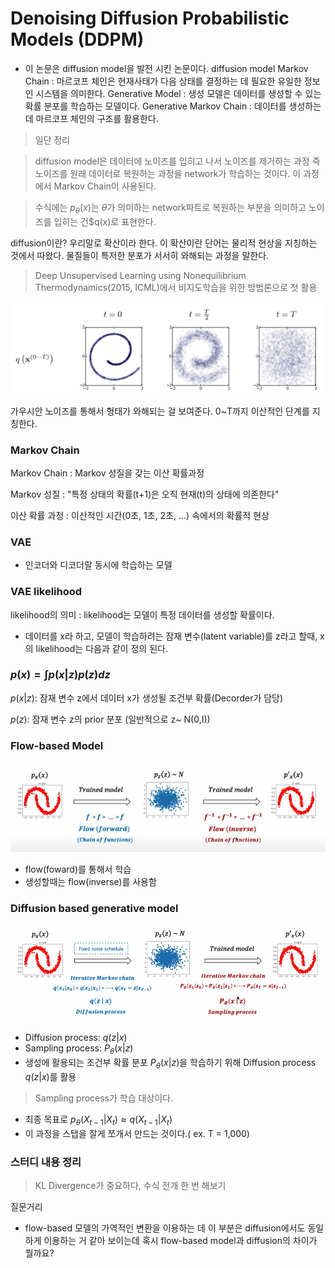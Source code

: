 # Denoising Diffusion Probabilistic Models (DDPM)

- 이 논문은 diffusion model을 발전 시킨 논문이다.
  diffusion model
  Markov Chain : 마르코프 체인은 현재사태가 다음 상태를 결정하는 데 필요한 유일한 정보인 시스템을 의미한다.
  Generative Model : 생성 모델은 데이터를 생성할 수 있는 확률 분포를 학습하는 모델이다.
  Generative Markov Chain : 데이터를 생성하는 데 마르코프 체인의 구조를 활용한다.

> 일단 정리

> diffusion model은 데이터에 노이즈를 입히고 나서 노이즈를 제거하는 과정 즉 노이즈를 원래 데이터로 복원하는 과정을 network가 학습하는 것이다. 이 과정에서 Markov Chain이 사용된다.

> 수식에는 $p_\theta(x)$는 $\theta$가 의미하는 network파트로 복원하는 부분을 의미하고 노이즈를 입히는 건$q(x)로 표현한다.

diffusion이란? 우리말로 확산이라 한다. 이 확산이란 단어는 물리적 현상을 지칭하는 것에서 따왔다.
물질들이 특저한 분포가 서서히 와해되는 과정을 말한다.

> Deep Unsupervised Learning using Nonequilibrium Thermodynamics(2015, ICML)에서 비지도학습을 위한 방법론으로 첫 활용

![diffusion1](./images/diffusion1.png)

가우시안 노이즈를 통해서 형태가 와해되는 걸 보여준다.
0~T까지 이산적인 단계를 지칭한다.

### Markov Chain

Markov Chain : Markov 성질을 갖는 이산 확률과정

Markov 성질 : "특정 상태의 확률(t+1)은 오직 현재(t)의 상태에 의존한다"

이산 확률 과정 : 이산적인 시간(0초, 1초, 2초, ...) 속에서의 확률적 현상

### VAE

- 인코더와 디코더랄 동시에 학습하는 모델

### VAE likelihood

likelihood의 의미 : likelihood는 모델이 특정 데이터를 생성할 확률이다.

- 데이터를 x라 하고, 모델이 학습하려는 잠재 변수(latent variable)를 z라고 할때, x의 likelihood는 다음과 같이 정의 된다.

### $p(x) = \int{p(x|z)p(z)dz}$

$p(x|z)$: 잠재 변수 z에서 데이터 x가 생성될 조건부 확률(Decorder가 담당)

$p(z)$: 잠재 변수 z의 prior 분포 (일반적으로 z~ N(0,I))

### Flow-based Model

![flow-based model](./images/flow-based_model.png)

- flow(foward)를 통해서 학습
- 생성할때는 flow(inverse)를 사용함

### Diffusion based generative model

![diffusion based model](./images/diffusion_based_model.png)

- Diffusion process: $q(z|x)$
- Sampling process: $P_\theta(x|z)$
- 생성에 활용되는 조건부 확률 분포 $P_\theta(x|z)$을 학습하기 위해 Diffusion process $q(z|x)$를 활용

> Sampling process가 학습 대상이다.

- 최종 목표로 $p_\theta(X_{t-1} | X_t) \approx q(X_{t-1} | X_t)$
- 이 과정을 스탭을 잘게 쪼개서 만드는 것이다.( ex. T = 1,000)

### 스터디 내용 정리

> KL Divergence가 중요하다, 수식 전개 한 번 해보기

질문거리

- flow-based 모델의 가역적인 변환을 이용하는 데 이 부분은 diffusion에서도 동일하게 이용하는 거 같아 보이는데 혹시 flow-based model과 diffusion의 차이가 뭘까요?
